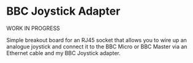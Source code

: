 # BBC Joystick Adapter

WORK IN PROGRESS

Simple breakout board for an RJ45 socket that allows you to wire up an analogue joystick and connect it to the BBC Micro or BBC Master via an Ethernet cable and my BBC Joystick adapter.

